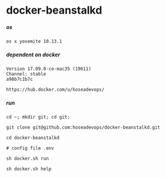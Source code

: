 # docker-beanstalkd

##### os
    os x yosemite 10.13.1
    
##### dependent on docker
    Version 17.09.0-ce-mac35 (19611)
    Channel: stable
    a98b7c1b7c
   
    https://hub.docker.com/u/hoseadevops/
##### run  
    cd ~; mkdir git; cd git;
 
    git clone git@github.com:hoseadevops/docker-beanstalkd.git
    
    cd docker-beanstalkd
    
    # config file .env 
 
    sh docker.sh run
  
    sh docker.sh help

    
